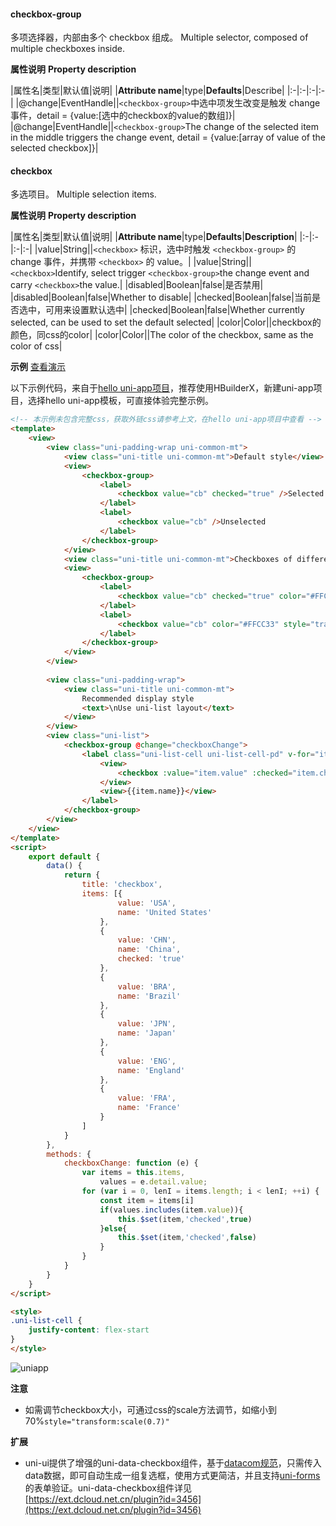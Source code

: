 #### checkbox-group
多项选择器，内部由多个 checkbox 组成。
Multiple selector, composed of multiple checkboxes inside.

**属性说明**
**Property description**

|属性名|类型|默认值|说明|
|**Attribute name**|type|**Defaults**|Describe|
|:-|:-|:-|:-|
|@change|EventHandle||``<checkbox-group>``中选中项发生改变是触发 change 事件，detail = {value:[选中的checkbox的value的数组]}|
|@change|EventHandle||`<checkbox-group>`The change of the selected item in the middle triggers the change event, detail = {value:[array of value of the selected checkbox]}|

#### checkbox
多选项目。
Multiple selection items.

**属性说明**
**Property description**

|属性名|类型|默认值|说明|
|**Attribute name**|type|**Defaults**|**Description**|
|:-|:-|:-|:-|
|value|String||``<checkbox>`` 标识，选中时触发 ``<checkbox-group>`` 的 change 事件，并携带 ``<checkbox>`` 的 value。|
|value|String||`<checkbox>`Identify, select trigger `<checkbox-group>`the change event and carry `<checkbox>`the value.|
|disabled|Boolean|false|是否禁用|
|disabled|Boolean|false|Whether to disable|
|checked|Boolean|false|当前是否选中，可用来设置默认选中|
|checked|Boolean|false|Whether currently selected, can be used to set the default selected|
|color|Color||checkbox的颜色，同css的color|
|color|Color||The color of the checkbox, same as the color of css|

**示例** [查看演示](https://hellouniapp.dcloud.net.cn/pages/component/checkbox/checkbox)
 
以下示例代码，来自于[hello uni-app项目](https://github.com/dcloudio/hello-uniapp)，推荐使用HBuilderX，新建uni-app项目，选择hello uni-app模板，可直接体验完整示例。
```html
<!-- 本示例未包含完整css，获取外链css请参考上文，在hello uni-app项目中查看 -->
<template>
	<view>
		<view class="uni-padding-wrap uni-common-mt">
			<view class="uni-title uni-common-mt">Default style</view>
			<view>
				<checkbox-group>
					<label>
						<checkbox value="cb" checked="true" />Selected
					</label>
					<label>
						<checkbox value="cb" />Unselected
					</label>
				</checkbox-group>
			</view>
			<view class="uni-title uni-common-mt">Checkboxes of different colors and sizes</view>
			<view>
				<checkbox-group>
					<label>
						<checkbox value="cb" checked="true" color="#FFCC33" style="transform:scale(0.7)" />seleced
					</label>
					<label>
						<checkbox value="cb" color="#FFCC33" style="transform:scale(0.7)" />Unselected
					</label>
				</checkbox-group>
			</view>
		</view>
		
		<view class="uni-padding-wrap">
			<view class="uni-title uni-common-mt">
				Recommended display style
				<text>\nUse uni-list layout</text>
			</view>
		</view>
		<view class="uni-list">
			<checkbox-group @change="checkboxChange">
				<label class="uni-list-cell uni-list-cell-pd" v-for="item in items" :key="item.value">
					<view>
						<checkbox :value="item.value" :checked="item.checked" />
					</view>
					<view>{{item.name}}</view>
				</label>
			</checkbox-group>
		</view>
	</view>
</template>
<script>
	export default {
		data() {
			return {
				title: 'checkbox',
				items: [{
						value: 'USA',
						name: 'United States'
					},
					{
						value: 'CHN',
						name: 'China',
						checked: 'true'
					},
					{
						value: 'BRA',
						name: 'Brazil'
					},
					{
						value: 'JPN',
						name: 'Japan'
					},
					{
						value: 'ENG',
						name: 'England'
					},
					{
						value: 'FRA',
						name: 'France'
					}
				]
			}
		},
		methods: {
			checkboxChange: function (e) {
				var items = this.items,
					values = e.detail.value;
				for (var i = 0, lenI = items.length; i < lenI; ++i) {
					const item = items[i]
					if(values.includes(item.value)){
						this.$set(item,'checked',true)
					}else{
						this.$set(item,'checked',false)
					}
				}
			}
		}
	}
</script>

<style>
.uni-list-cell {
	justify-content: flex-start
}
</style>
```
 

![uniapp](https://bjetxgzv.cdn.bspapp.com/VKCEYUGU-uni-app-doc/f4db8b80-4f32-11eb-bdc1-8bd33eb6adaa.png)


**注意**
- 如需调节checkbox大小，可通过css的scale方法调节，如缩小到70%`style="transform:scale(0.7)"`

**扩展**
- uni-ui提供了增强的uni-data-checkbox组件，基于[datacom规范](/component/datacom)，只需传入data数据，即可自动生成一组复选框，使用方式更简洁，并且支持[uni-forms](https://ext.dcloud.net.cn/plugin?id=2773)的表单验证。uni-data-checkbox组件详见[https://ext.dcloud.net.cn/plugin?id=3456](https://ext.dcloud.net.cn/plugin?id=3456)
